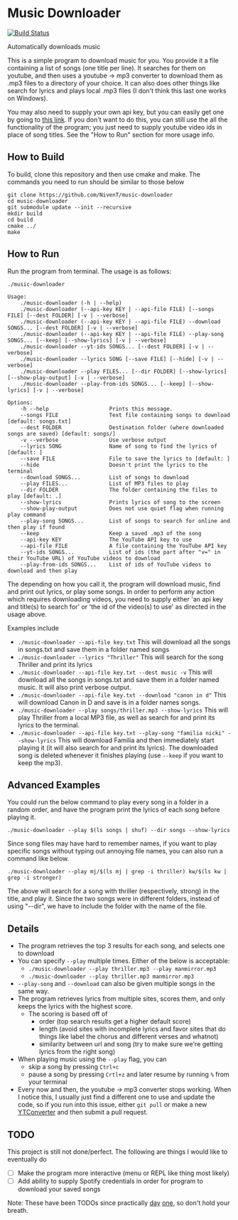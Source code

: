 # Music Downloader
[![Build Status](https://travis-ci.org/NivenT/music-downloader.svg?branch=master)](https://travis-ci.org/NivenT/music-downloader)

Automatically downloads music

This is a simple program to download music for you. You provide it a file containing a list of songs (one title per line). It searches for them on youtube, and then uses a youtube -> mp3 converter to download them as .mp3 files to a directory of your choice. It can also does other things like search for lyrics and plays local .mp3 files (I don't think this last one works on Windows).

You may also need to supply your own api key, but you can easily get one by going to [this link](https://console.developers.google.com/apis/credentials). If you don't want to do this, you can still use the all the functionality of the program; you just need to supply youtube video ids in place of song titles. See the "How to Run" section for more usage info.

## How to Build
To build, clone this repository and then use cmake and make. The commands you need to run should be similar to those below
```
git clone https://github.com/NivenT/music-downloader
cd music-downloader
git submodule update --init --recursive
mkdir build
cd build
cmake ../
make
```

## How to Run
Run the program from terminal. The usage is as follows:
```
./music-downloader

Usage:
    ./music-downloader (-h | --help)
    ./music-downloader (--api-key KEY | --api-file FILE) [--songs FILE] [--dest FOLDER] [-v | --verbose]
    ./music-downloader (--api-key KEY | --api-file FILE) --download SONGS... [--dest FOLDER] [-v | --verbose]
    ./music-downloader (--api-key KEY | --api-file FILE) --play-song SONGS... [--keep] [--show-lyrics] [-v | --verbose]
    ./music-downloader --yt-ids SONGS... [--dest FOLDER] [-v | --verbose]
    ./music-downloader --lyrics SONG [--save FILE] [--hide] [-v | --verbose]
    ./music-downloader --play FILES... [--dir FOLDER] [--show-lyrics] [--show-play-output] [-v | --verbose]
    ./music-downloader --play-from-ids SONGS... [--keep] [--show-lyrics] [-v | --verbose]

Options:
    -h --help                   Prints this message.
    --songs FILE                Text file containing songs to download [default: songs.txt]
    --dest FOLDER               Destination folder (where downloaded songs are saved) [default: songs/]
    -v --verbose                Use verbose output
    --lyrics SONG               Name of song to find the lyrics of [default: ]
    --save FILE                 File to save the lyrics to [default: ]
    --hide                      Doesn't print the lyrics to the terminal
    --download SONGS...         List of songs to download
    --play FILES...             List of MP3 files to play
    --dir FOLDER                The folder containing the files to play [default: .]
    --show-lyrics               Prints lyrics of song to the screen
    --show-play-output          Does not use quiet flag when running play command
    --play-song SONGS...        List of songs to search for online and then play if found
    --keep                      Keep a saved .mp3 of the song
    --api-key KEY               The YouTube API key to use
    --api-file FILE             A file containing the YouTube API key
    --yt-ids SONGS...           List of ids (the part after "v=" in their YouTube URL) of YouTube videos to download
    --play-from-ids SONGS...    List of ids of YouTube videos to download and then play
```

The depending on how you call it, the program will download music, find and print out lyrics, or play some songs. In order to perform any action which requires downloading videos, you need to supply either 'an api key and title(s) to search for' or 'the id of the video(s) to use' as directed in the usage above.

Examples include

* `./music-downloader --api-file key.txt` This will download all the songs in songs.txt and save them in a folder named songs
* `./music-downloader --lyrics "Thriller"` This will search for the song Thriller and print its lyrics
* `./music-downloader --api-file key.txt --dest music -v` This will download all the songs in songs.txt and save them in a folder named music. It will also print verbose output.
* `./music-downloader --api-file key.txt --download "canon in d"` This will download Canon in D and save is in a folder names songs.
* `./music-downloader --play songs/thriller.mp3 --show-lyrics` This will play Thriller from a local MP3 file, as well as search for and print its lyrics to the terminal.
* `./music-downloader --api-file key.txt --play-song "familia nicki" --show-lyrics` This will download Familia and then immediately start playing it (it will also search for and print its lyrics). The downloaded song is deleted whenever it finishes playing (use `--keep` if you want to keep the mp3).

## Advanced Examples

You could run the below command to play every song in a folder in a random order, and have the program print the lyrics of each song before playing it.

`./music-downloader --play $(ls songs | shuf) --dir songs --show-lyrics`

Since song files may have hard to remember names, if you want to play specific songs without typing out annoying file names, you can also run a command like below.

`./music-downloader --play mj/$(ls mj | grep -i thriller) kw/$(ls kw | grep -i stronger)`

The above will search for a song with thriller (respectively, strong) in the title, and play it. Since the two songs were in different folders, instead of using "--dir", we have to include the folder with the name of the file.

## Details
- The program retrieves the top 3 results for each song, and selects one to download
- You can specify `--play` multiple times. Either of the below is acceptable:
  - `./music-downloader --play thriller.mp3 --play manmirror.mp3`
  - `./music-downloader --play thriller.mp3 manmirror.mp3`
- `--play-song` and `--download` can also be given multiple songs in the same way.
- The program retrieves lyrics from multiple sites, scores them, and only keeps the lyrics with the highest score.
  - The scoring is based off of
    - order (top search results get a higher default score)
    - length (avoid sites with incomplete lyrics and favor sites that do things like label the chorus and different verses and whatnot)
    - similarity between url and song (try to make sure we're getting lyrics from the right song)
- When playing music using the `--play` flag, you can
  - skip a song by pressing `Ctrl+c`
  - pause a song by pressing `Crtl+z` and later resume by running `%` from your terminal
- Every now and then, the youtube -> mp3 converter stops working. When I notice this, I usually just find a different one to use and update the code, so if you run into this issue, either `git pull` or make a new [YTConverter](https://github.com/NivenT/music-downloader/blob/master/include/ytconverter.h) and then submit a pull request.

## TODO
This project is still not done/perfect. The following are things I would like to eventually do
- [ ] Make the program more interactive (menu or REPL like thing most likely)
- [ ] Add ability to supply Spotify credentials in order for program to download your saved songs

Note: These have been TODOs since practically [day](https://github.com/NivenT/music-downloader/tree/d6dd0f68a7ab92557f1a0d016c0e0823568cd28e) [one](https://github.com/NivenT/music-downloader/tree/e01d9f5c1b7b0570e15377b0eeee980bd74815cc), so don't hold your breath.
